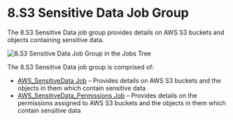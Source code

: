 # 8.S3 Sensitive Data Job Group

The 8.S3 Sensitive Data job group provides details on AWS S3 buckets and objects containing sensitive data.

![8.S3 Sensitive Data Job Group in the Jobs Tree](/img/product_docs/accessanalyzer/accessanalyzer/enterpriseauditor/admin/hostmanagement/jobstree.png)

The 8.S3 Sensitive Data job group is comprised of:

- [AWS\_SensitiveData Job](/docs/accessanalyzer/accessanalyzer/enterpriseauditor/solutions/aws/sensitivedata/aws_sensitivedata.md) – Provides details on AWS S3 buckets and the objects in them which contain sensitive data
- [AWS\_SensitiveData\_Permissions Job](/docs/accessanalyzer/accessanalyzer/enterpriseauditor/solutions/aws/sensitivedata/aws_sensitivedata_permissions.md) – Provides details on the permissions assigned to AWS S3 buckets and the objects in them which contain sensitive data
